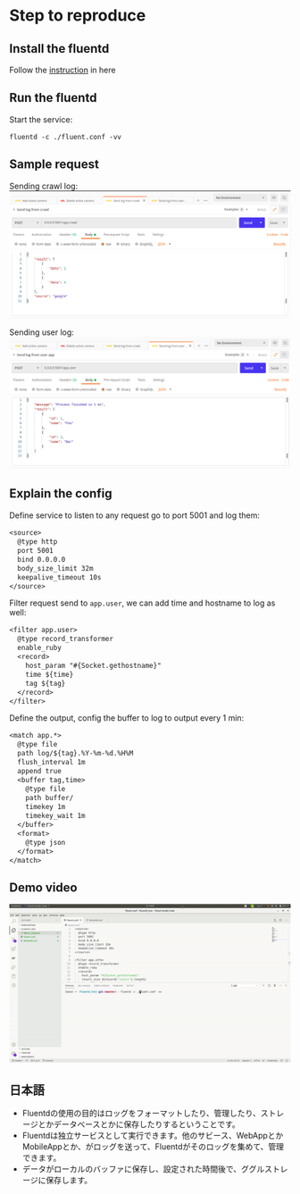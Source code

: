 # Step to reproduce

## Install the fluentd

Follow the [instruction](https://docs.fluentd.org/installation) in here

## Run the fluentd
Start the service:
```
fluentd -c ./fluent.conf -vv
```

## Sample request
Sending crawl log:
![log](demo_resource/crawl.png)

Sending user log:
![log](demo_resource/user.png)

## Explain the config
Define service to listen to any request go to port 5001 and log them:
```
<source>
  @type http
  port 5001
  bind 0.0.0.0
  body_size_limit 32m
  keepalive_timeout 10s
</source>
```
Filter request send to `app.user`, we can add time and hostname to log as well:
```
<filter app.user>
  @type record_transformer
  enable_ruby
  <record>
    host_param "#{Socket.gethostname}"
    time ${time}
    tag ${tag}
  </record>
</filter>
```

Define the output, config the buffer to log to output every 1 min:
```
<match app.*>
  @type file
  path log/${tag}.%Y-%m-%d.%H%M
  flush_interval 1m
  append true
  <buffer tag,time>
    @type file
    path buffer/
    timekey 1m
    timekey_wait 1m
  </buffer>
  <format>
    @type json
  </format>
</match>
```

## Demo video
![Demo](demo_resource/demo.gif)

## 日本語
- Fluentdの使用の目的はロッグをフォーマットしたり、管理したり、ストレージとかデータベースとかに保存したりするということです。
- Fluentdは独立サービスとして実行できます。他のサビース、WebAppとかMobileAppとか、がロッグを送って、Fluentdがそのロッグを集めて、管理できます。
- データがローカルのバッファに保存し、設定された時間後で、ググルストレージに保存します。
